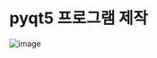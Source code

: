 # pyqt5 프로그램 제작 

![image](https://user-images.githubusercontent.com/44962810/105679753-3e1ca400-5f32-11eb-9d18-74ec63313c1b.png)
